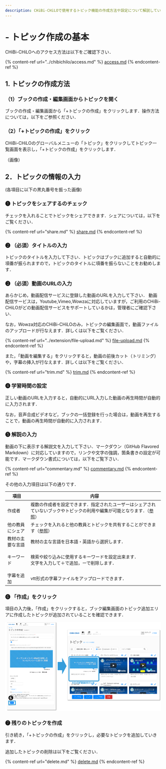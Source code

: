 ```yaml
---
description: CHiBi-CHiLOで使用するトピック機能の作成方法や設定について解説しています．
---
```


# - トピック作成の基本

CHiBi-CHiLOへのアクセス方法は以下をご確認下さい．

{% content-ref url="../chibichilo/access.md" %}
[access.md](../chibichilo/access.md)
{% endcontent-ref %}

## 1. トピックの作成方法

### （1）ブックの作成・編集画面からトピックを開く

ブックの作成・編集画面から「+トピックの作成」をクリックします．操作方法については，以下をご参照ください．

### （2）「+トピックの作成」をクリック

CHiBi-CHiLOのグローバルメニューの「トピック」をクリックしてトピック一覧画面を表示し，「+トピックの作成」をクリックします．

（画像）

## 2．トピックの情報の入力

(各項目に以下の黒丸番号を振った画像)

### ❶ トピックをシェアするのチェック

チェックを入れることでトピックをシェアできます．シェアについては，以下をご覧ください．

{% content-ref url="share.md" %}
[share.md](share.md)
{% endcontent-ref %}

### ❷ （必須）タイトルの入力

トピックのタイトルを入力して下さい．トピックはブックに追加すると自動的に項番が振られますので，トピックのタイトルに項番を振らないことをお勧めします．

### ❸ （必須）動画のURLの入力

あらかじめ，動画配信サービスに登録した動画のURLを入力して下さい． 動画配信サービスは，Youtube,Vimeo,Wowzaに対応していますが，ご利用のCHiBi-CHiLOがどの動画配信サービスをサポートしているかは，管理者にご確認下さい．

なお，Wowza対応のCHiBi-CHiLOのみ，トピックの編集画面で，動画ファイルのアップロードが行なえます．詳しくは以下をご覧ください．

{% content-ref url="../extension/file-upload.md" %}
[file-upload.md](../extension/file-upload.md)
{% endcontent-ref %}

また，「動画を編集する」をクリックすると，動画の前後カット（トリミング）や，字幕の挿入が行なえます．詳しくは以下をご覧ください．

{% content-ref url="trim.md" %}
[trim.md](trim.md)
{% endcontent-ref %}

### ❹ 学習時間の設定

正しい動画のURLを入力すると，自動的にURL入力した動画の再生時間が自動的に入力されます．

なお，音声合成ビデオなど，ブックの一括登録を行った場合は，動画を再生することで，動画の再生時間が自動的に入力されます．

### ❺ 解説の入力

動画の下に表示する解説文を入力して下さい．マークダウン（GitHub Flavored Markdown）に対応していますので，リンクや文字の強調，箇条書きの設定が可能です．マークダウン書式については，以下をご覧下さい．

{% content-ref url="commentary.md" %}
[commentary.md](commentary.md)
{% endcontent-ref %}



その他の入力項目は以下の通りです．

| 項目       | 内容                                                                                |
| -------- | --------------------------------------------------------------------------------- |
| 作成者      | 複数の作成者を設定できます．指定されたユーザーはシェアされていないブックやトピックの利用や編集が可能となります．（[参照](broken-reference/)） |
| 他の教員にシェア | チェックを入れると他の教員とトピックを共有することができます（[参照](broken-reference/)）                           |
| 教材の主要な言語 | 教材の主な言語を日本語・英語から選択します．                                                            |
| キーワード    | <p>検索や絞り込みに使用するキーワードを設定出来ます．<br>文字を入力して＋で追加，ーで削除します．</p>                          |
| 字幕を追加    | vtt形式の字幕ファイルをアップロードできます．                                                          |

### ❻ 「作成」をクリック

項目の入力後，「作成」をクリックすると，ブック編集画面のトピック追加エリアに作成したトピックが追加されていることを確認できます．

![](<../.gitbook/assets/image (364).png>)

### ❼ 残りのトピックを作成

引き続き，「+トピックの作成」をクリックし，必要なトピックを追加していきます．

追加したトピックの削除は以下をご覧ください．

{% content-ref url="delete.md" %}
[delete.md](delete.md)
{% endcontent-ref %}
